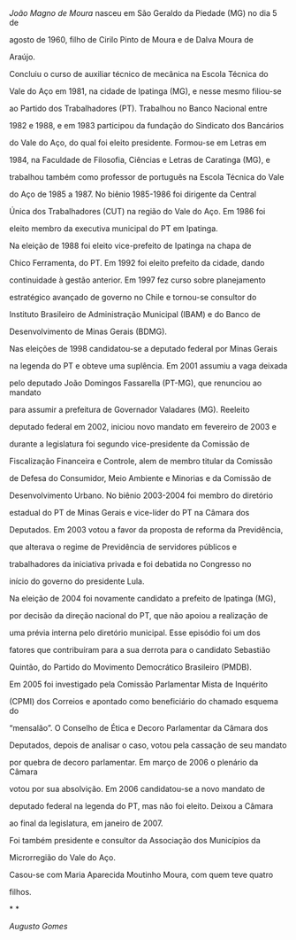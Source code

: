 

 



*João Magno de Moura* nasceu em São Geraldo da Piedade (MG) no dia 5 de

agosto de 1960, filho de Cirilo Pinto de Moura e de Dalva Moura de

Araújo.



Concluiu o curso de auxiliar técnico de mecânica na Escola Técnica do

Vale do Aço em 1981, na cidade de Ipatinga (MG), e nesse mesmo filiou-se

ao Partido dos Trabalhadores (PT). Trabalhou no Banco Nacional entre

1982 e 1988, e em 1983 participou da fundação do Sindicato dos Bancários

do Vale do Aço, do qual foi eleito presidente. Formou-se em Letras em

1984, na Faculdade de Filosofia, Ciências e Letras de Caratinga (MG), e

trabalhou também como professor de português na Escola Técnica do Vale

do Aço de 1985 a 1987. No biênio 1985-1986 foi dirigente da Central

Única dos Trabalhadores (CUT) na região do Vale do Aço. Em 1986 foi

eleito membro da executiva municipal do PT em Ipatinga.



Na eleição de 1988 foi eleito vice-prefeito de Ipatinga na chapa de

Chico Ferramenta, do PT. Em 1992 foi eleito prefeito da cidade, dando

continuidade à gestão anterior. Em 1997 fez curso sobre planejamento

estratégico avançado de governo no Chile e tornou-se consultor do

Instituto Brasileiro de Administração Municipal (IBAM) e do Banco de

Desenvolvimento de Minas Gerais (BDMG).



Nas eleições de 1998 candidatou-se a deputado federal por Minas Gerais

na legenda do PT e obteve uma suplência. Em 2001 assumiu a vaga deixada

pelo deputado João Domingos Fassarella (PT-MG), que renunciou ao mandato

para assumir a prefeitura de Governador Valadares (MG). Reeleito

deputado federal em 2002, iniciou novo mandato em fevereiro de 2003 e

durante a legislatura foi segundo vice-presidente da Comissão de

Fiscalização Financeira e Controle, alem de membro titular da Comissão

de Defesa do Consumidor, Meio Ambiente e Minorias e da Comissão de

Desenvolvimento Urbano. No biênio 2003-2004 foi membro do diretório

estadual do PT de Minas Gerais e vice-líder do PT na Câmara dos

Deputados. Em 2003 votou a favor da proposta de reforma da Previdência,

que alterava o regime de Previdência de servidores públicos e

trabalhadores da iniciativa privada e foi debatida no Congresso no

início do governo do presidente Lula.



Na eleição de 2004 foi novamente candidato a prefeito de Ipatinga (MG),

por decisão da direção nacional do PT, que não apoiou a realização de

uma prévia interna pelo diretório municipal. Esse episódio foi um dos

fatores que contribuíram para a sua derrota para o candidato Sebastião

Quintão, do Partido do Movimento Democrático Brasileiro (PMDB).



Em 2005 foi investigado pela Comissão Parlamentar Mista de Inquérito

(CPMI) dos Correios e apontado como beneficiário do chamado esquema do

“mensalão”. O Conselho de Ética e Decoro Parlamentar da Câmara dos

Deputados, depois de analisar o caso, votou pela cassação de seu mandato

por quebra de decoro parlamentar. Em março de 2006 o plenário da Câmara

votou por sua absolvição. Em 2006 candidatou-se a novo mandato de

deputado federal na legenda do PT, mas não foi eleito. Deixou a Câmara

ao final da legislatura, em janeiro de 2007.



Foi também presidente e consultor da Associação dos Municípios da

Microrregião do Vale do Aço.



Casou-se com Maria Aparecida Moutinho Moura, com quem teve quatro

filhos.



* *



*Augusto Gomes*



